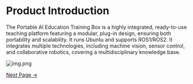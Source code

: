 # Product Introduction

The Portable AI Education Training Box is a highly integrated, ready-to-use teaching platform featuring a modular, plug-in design, ensuring both portability and scalability. It runs Ubuntu and supports ROS1/ROS2. It integrates multiple technologies, including machine vision, sensor control, and collaborative robotics, covering a multidisciplinary knowledge base.

![img.png](../resources/1-ProductIntroduction/AI-Portable.png)

[Next Page →](1.2-ApplicationScenarios.md)